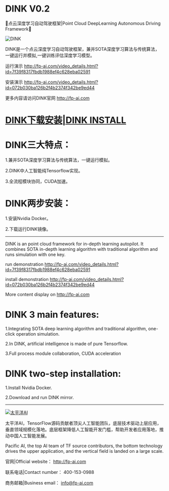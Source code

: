 # DINK V0.2
🚕点云深度学习自动驾驶框架|Point Cloud DeepLearning Autonomous Driving Framework🚕

![DINK](DINK.gif)

DINK是一个点云深度学习自动驾驶框架，兼并SOTA深度学习算法与传统算法，一键运行并模拟,一键训练评估深度学习模型。

运行演示 http://fp-ai.com/video_details.html?id=7f39f8317fbdb1988ef4c628eba02591

安装演示 http://fp-ai.com/video_details.html?id=072b030ba126b2f4b2374f342be9ed44

更多内容请访问DINK官网 http://fp-ai.com


# [DINK下载安装|DINK INSTALL](https://github.com/FPAI/DINK/wiki/HOME)

# DINK三大特点：

1.兼并SOTA深度学习算法与传统算法，一键运行模拟。

2.DINK中人工智能纯Tensorflow实现。
  
3.全流程模块协同，CUDA加速。

# DINK两步安装：

1.安装Nvidia Docker。

2.下载运行DINK镜像。

***

DINK is an point cloud framework for in-depth learning autopilot. It combines SOTA in-depth learning algorithm with traditional algorithm and runs simulation with one key.

run demonstration http://fp-ai.com/video_details.html?id=7f39f8317fbdb1988ef4c628eba02591

install demonstration http://fp-ai.com/video_details.html?id=072b030ba126b2f4b2374f342be9ed44

More content display on http://fp-ai.com

# DINK 3 main features:

1.Integrating SOTA deep learning algorithm and traditional algorithm, one-click operation simulation.

2.In DINK, artificial intelligence is made of pure Tensorflow.
  
3.Full process module collaboration, CUDA acceleration

# DINK two-step installation:

1.Install Nvidia Docker.

2.Download and run DINK mirror.

***

[![太平洋AI](img/fpai.jpg)](http://fp-ai.com)

太平洋AI，TensorFlow源码贡献者顶尖人工智能团队，底层技术驱动上层应用，垂直领域规模化落地。底层框架降低人工智能开发门槛，帮助开发者应用落地，推动中国人工智能发展。

Pacific AI, the top AI team of TF source contributors, the bottom technology drives the upper application, and the vertical field is landed on a large scale. 

官网|Official website： http://fp-ai.com

联系电话|Contact number： 400-153-0988

商务邮箱|Business email： info@fp-ai.com

